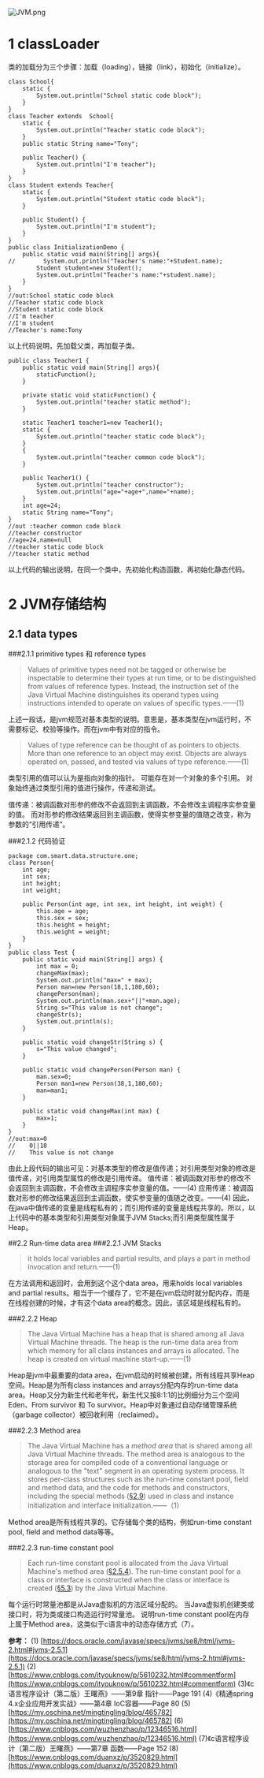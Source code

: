 ![JVM.png](./images/JVM.png)

# 1 classLoader

类的加载分为三个步骤：加载（loading），链接（link），初始化（initialize）。
```
class School{
    static {
        System.out.println("School static code block");
    }
}
class Teacher extends  School{
    static {
        System.out.println("Teacher static code block");
    }
    public static String name="Tony";

    public Teacher() {
        System.out.println("I'm teacher");
    }
}
class Student extends Teacher{
    static {
        System.out.println("Student static code block");
    }

    public Student() {
        System.out.println("I'm student");
    }
}
public class InitializationDemo {
    public static void main(String[] args){
//        System.out.println("Teacher's name:"+Student.name);
        Student student=new Student();
        System.out.println("Teacher's name:"+student.name);
    }
}
//out:School static code block
//Teacher static code block
//Student static code block
//I'm teacher
//I'm student
//Teacher's name:Tony
```
以上代码说明，先加载父类，再加载子类。
```
public class Teacher1 {
    public static void main(String[] args){
        staticFunction();
    }

    private static void staticFunction() {
        System.out.println("teacher static method");
    }

    static Teacher1 teacher1=new Teacher1();
    static {
        System.out.println("teacher static code block");
    }
    {
        System.out.println("teacher common code block");
    }

    public Teacher1() {
        System.out.println("teacher constructor");
        System.out.println("age="+age+",name="+name);
    }
    int age=24;
    static String name="Tony";
}
//out :teacher common code block
//teacher constructor
//age=24,name=null
//teacher static code block
//teacher static method
```
以上代码的输出说明，在同一个类中，先初始化构造函数，再初始化静态代码。

# 2 JVM存储结构
## 2.1 data types
###2.1.1 primitive types 和 reference types
>Values of primitive types need not be tagged or otherwise be inspectable to determine their types at run time, or to be distinguished from values of reference types. Instead, the instruction set of the Java Virtual Machine distinguishes its operand types using instructions intended to operate on values of specific types.——(1)

上述一段话，是jvm规范对基本类型的说明。意思是，基本类型在jvm运行时，不需要标记、校验等操作。而在jvm中有对应的指令。

>Values of type reference can be thought of as pointers to objects. More than one reference to an object may exist. Objects are always operated on, passed, and tested via values of type reference.——(1)

类型引用的值可以认为是指向对象的指针。 可能存在对一个对象的多个引用。 对象始终通过类型引用的值进行操作，传递和测试。

值传递：被调函数对形参的修改不会返回到主调函数，不会修改主调程序实参变量的值。
而对形参的修改结果返回到主调函数，使得实参变量的值随之改变，称为参数的“引用传递”。

###2.1.2 代码验证

```
package com.smart.data.structure.one;
class Person{
    int age;
    int sex;
    int height;
    int weight;

    public Person(int age, int sex, int height, int weight) {
        this.age = age;
        this.sex = sex;
        this.height = height;
        this.weight = weight;
    }
}
public class Test {
    public static void main(String[] args) {
        int max = 0;
        changeMax(max);
        System.out.println("max=" + max);
        Person man=new Person(18,1,180,60);
        changePerson(man);
        System.out.println(man.sex+"||"+man.age);
        String s="This value is not change";
        changeStr(s);
        System.out.println(s);
    }

    public static void changeStr(String s) {
        s="This value changed";
    }

    public static void changePerson(Person man) {
        man.sex=0;
        Person man1=new Person(38,1,180,60);
        man=man1;
    }

    public static void changeMax(int max) {
        max=1;
    }
} 
//out:max=0
//    0||18
//    This value is not change
```
由此上段代码的输出可见：对基本类型的修改是值传递；对引用类型对象的修改是值传递，对引用类型属性的修改是引用传递。
值传递：被调函数对形参的修改不会返回到主调函数，不会修改主调程序实参变量的值。——(4)
应用传递：被调函数对形参的修改结果返回到主调函数，使实参变量的值随之改变。——(4)
因此，在java中值传递的变量是线程私有的；而引用传递的变量是线程共享的。所以，以上代码中的基本类型和引用类型对象属于JVM Stacks;而引用类型属性属于Heap。

##2.2 Run-time data area
###2.2.1 JVM Stacks
>it holds local variables and partial results, and plays a part in method invocation and return.——(1)

在方法调用和返回时，会用到这个这个data area，用来holds local variables and partial results。相当于一个缓存了，它不是在jvm启动时就分配内存，而是在线程创建的时候，才有这个data area的概念。因此，该区域是线程私有的。

###2.2.2 Heap
>The Java Virtual Machine has a heap that is shared among all Java Virtual Machine threads. The heap is the run-time data area from which memory for all class instances and arrays is allocated.
The heap is created on virtual machine start-up.——(1)

Heap是jvm中最重要的data area，在jvm启动的时候被创建，所有线程共享Heap空间。Heap是为所有class instances and arrays分配内存的run-time data area。Heap又分为新生代和老年代，新生代又按8:1:1的比例细分为三个空间Eden、From survivor 和 To survivor。Heap中对象通过自动存储管理系统（garbage collector）被回收利用（reclaimed）。

###2.2.3 Method area

>The Java Virtual Machine has a *method area* that is shared among all Java Virtual Machine threads. The method area is analogous to the storage area for compiled code of a conventional language or analogous to the "text" segment in an operating system process. It stores per-class structures such as the run-time constant pool, field and method data, and the code for methods and constructors, including the special methods ([§2.9](https://docs.oracle.com/javase/specs/jvms/se8/html/jvms-2.html#jvms-2.9 "2.9. Special Methods")) used in class and instance initialization and interface initialization.——（1）

Method area是所有线程共享的。它存储每个类的结构，例如run-time constant pool, field and method data等等。

###2.2.3 run-time constant pool

>Each run-time constant pool is allocated from the Java Virtual Machine's method area ([§2.5.4](https://docs.oracle.com/javase/specs/jvms/se10/html/jvms-2.html#jvms-2.5.4 "2.5.4. Method Area")). The run-time constant pool for a class or interface is constructed when the class or interface is created ([§5.3](https://docs.oracle.com/javase/specs/jvms/se10/html/jvms-5.html#jvms-5.3 "5.3. Creation and Loading")) by the Java Virtual Machine.

每个运行时常量池都是从Java虚拟机的方法区域分配的。 当Java虚拟机创建类或接口时，将为类或接口构造运行时常量池。 说明run-time constant pool在内存上属于Method area，这类似于c语言中的动态存储方式（7）。

**参考：**
(1) [https://docs.oracle.com/javase/specs/jvms/se8/html/jvms-2.html#jvms-2.5.1](https://docs.oracle.com/javase/specs/jvms/se8/html/jvms-2.html#jvms-2.5.1)
(2) [https://www.cnblogs.com/ityouknow/p/5610232.html#commentform](https://www.cnblogs.com/ityouknow/p/5610232.html#commentform)
(3)《c语言程序设计（第二版）王曙燕》——第9章 指针——Page 191
(4)《精通spring 4.x企业应用开发实战》——第4章 IoC容器——Page 80
(5) [https://my.oschina.net/mingtingling/blog/465782](https://my.oschina.net/mingtingling/blog/465782)
(6) [https://www.cnblogs.com/wuzhenzhao/p/12346516.html](https://www.cnblogs.com/wuzhenzhao/p/12346516.html)
(7)《c语言程序设计（第二版）王曙燕》——第7章 函数——Page 152
(8)[https://www.cnblogs.com/duanxz/p/3520829.html](https://www.cnblogs.com/duanxz/p/3520829.html)
